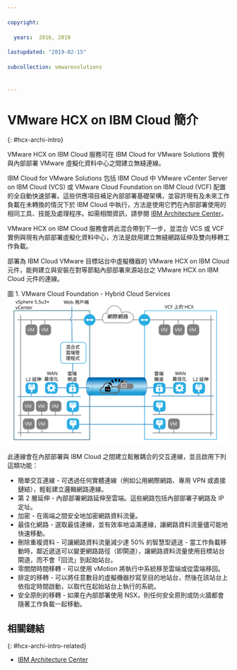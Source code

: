 ```yaml
---

copyright:

  years:  2016, 2019

lastupdated: "2019-02-15"

subcollection: vmwaresolutions


---
```

# VMware HCX on IBM Cloud 簡介
{: #hcx-archi-intro}

VMware HCX on IBM Cloud 服務可在 IBM Cloud for VMware Solutions 實例與內部部署 VMware 虛擬化資料中心之間建立無縫連線。

IBM Cloud for VMware Solutions 包括 IBM Cloud 中 VMware vCenter Server on IBM Cloud (VCS) 或 VMware Cloud Foundation on IBM Cloud (VCF) 配置的全自動快速部署。這些供應項目補足內部部署基礎架構，並容許現有及未來工作負載在未轉換的情況下於 IBM Cloud 中執行，方法是使用它們在內部部署使用的相同工具、技能及處理程序。如需相關資訊，請參閱 [IBM Architecture Center](https://www.ibm.com/devops/method/content/architecture/virtualizationArchitecture)。

VMware HCX on IBM Cloud 服務會將此混合帶到下一步，並混合 VCS 或 VCF 實例與現有內部部署虛擬化資料中心，方法是啟用建立無縫網路延伸及雙向移轉工作負載。

部署為 IBM Cloud VMware 目標站台中虛擬機器的 VMware HCX on IBM Cloud 元件，能夠建立與安裝在對等節點內部部署來源站台之 VMware HCX on IBM Cloud 元件的連線。

圖 1. VMware Cloud Foundation - Hybrid Cloud Services
![VMware Cloud Foundation - Hybrid Cloud Services](cloudfoundation_hybrid_cloud_services.svg)

此連線會在內部部署與 IBM Cloud 之間建立鬆散耦合的交互連線，並且啟用下列這類功能：
* 簡單交互連線 - 可透過任何實體連線（例如公用網際網路、專用 VPN 或直接鏈結），輕鬆建立邏輯網路連線。
* 第 2 層延伸 - 內部部署網路延伸至雲端。這些網路包括內部部署子網路及 IP 定址。
* 加密 - 在兩端之間安全地加密網路資料流量。
* 最佳化網路 - 選取最佳連線，並有效率地溢滿連線，讓網路資料流量儘可能地快速移動。
* 刪除重複資料 - 可讓網路資料流量減少達 50% 的智慧型遞送 - 當工作負載移動時，鄰近遞送可以變更網路路徑（即閘道），讓網路資料流量使用目標站台閘道，而不會「回流」到起始站台。
* 零關閉時間移轉 - 可以使用 vMotion 將執行中系統移至雲端或從雲端移回。
* 排定的移轉 - 可以將任意數目的虛擬機器抄寫至目的地站台，然後在該站台上依指定時間啟動，以取代在起始站台上執行的系統。
* 安全原則的移轉 - 如果在內部部署使用 NSX，則任何安全原則或防火牆都會隨著工作負載一起移動。

## 相關鏈結
{: #hcx-archi-intro-related}

* [IBM Architecture Center](https://www.ibm.com/devops/method/content/architecture/virtualizationArchitecture)
